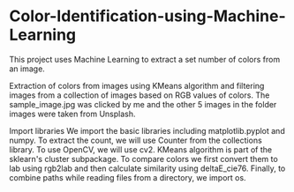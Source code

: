 # Color-Identification-using-Machine-Learning
This project uses Machine Learning to extract a set number of colors from an image.

Extraction of colors from images using KMeans algorithm and filtering images from a collection of images based on RGB values of colors. The sample_image.jpg was clicked by me and the other 5 images in the folder images were taken from Unsplash.

Import libraries
We import the basic libraries including matplotlib.pyplot and numpy. To extract the count, we will use Counter from the collections library. To use OpenCV, we will use cv2. KMeans algorithm is part of the sklearn's cluster subpackage. To compare colors we first convert them to lab using rgb2lab and then calculate similarity using deltaE_cie76. Finally, to combine paths while reading files from a directory, we import os.
